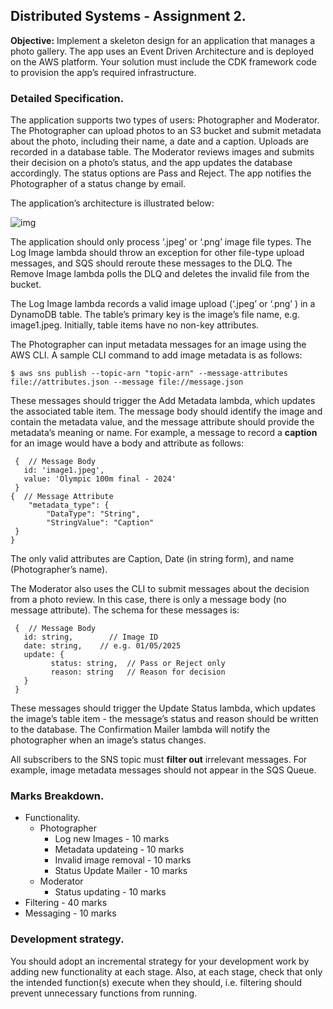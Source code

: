 ## Distributed Systems - Assignment 2.

**Objective:** Implement a skeleton design for an application that manages a photo gallery. The app uses an Event Driven Architecture and is deployed on the AWS platform. Your solution must include the CDK framework code to provision the app’s required infrastructure.



### Detailed Specification.

The application supports two types of users: Photographer and Moderator. The Photographer can upload photos to an S3 bucket and submit metadata about the photo, including their name, a date and a caption. Uploads are recorded in a database table. The Moderator reviews images and submits their decision on a photo’s status, and the app updates the database accordingly. The status options are Pass and Reject. The app notifies the Photographer of a status change by email.

The application’s architecture is illustrated below:

![img](C:\Users\shiqiqingxiang\Desktop\Distributed-Systems_Assignment-2\arch.png)

The application should only process ‘.jpeg’ or ‘.png’ image file types. The Log Image lambda should throw an exception for other file-type upload messages, and SQS should reroute these messages to the DLQ. The Remove Image lambda polls the DLQ and deletes the invalid file from the bucket.

The Log Image lambda records a valid image upload (‘.jpeg’ or ‘.png’ ) in a DynamoDB table. The table’s primary key is the image’s file name, e.g. image1.jpeg. Initially, table items have no non-key attributes.

The Photographer can input metadata messages for an image using the AWS CLI. A sample CLI command to add image metadata is as follows:

```
$ aws sns publish --topic-arn "topic-arn" --message-attributes file://attributes.json --message file://message.json
```

These messages should trigger the Add Metadata lambda, which updates the associated table item. The message body should identify the image and contain the metadata value, and the message attribute should provide the metadata’s meaning or name. For example, a message to record a **caption** for an image would have a body and attribute as follows:

```
 {  // Message Body
   id: 'image1.jpeg',
   value: 'Olympic 100m final - 2024'
 }
{  // Message Attribute
    "metadata_type": {
        "DataType": "String",
        "StringValue": "Caption"
 }
}   
```

The only valid attributes are Caption, Date (in string form), and name (Photographer’s name).

The Moderator also uses the CLI to submit messages about the decision from a photo review. In this case, there is only a message body (no message attribute). The schema for these messages is:

```
 {  // Message Body
   id: string,        // Image ID
   date: string,    // e.g. 01/05/2025
   update: {
         status: string,  // Pass or Reject only
         reason: string   // Reason for decision
   }
 }
```

These messages should trigger the Update Status lambda, which updates the image’s table item - the message’s status and reason should be written to the database. The Confirmation Mailer lambda will notify the photographer when an image’s status changes.

All subscribers to the SNS topic must **filter out** irrelevant messages. For example, image metadata messages should not appear in the SQS Queue.

### Marks Breakdown.

- Functionality.
  - Photographer
    - Log new Images - 10 marks
    - Metadata updateing - 10 marks
    - Invalid image removal - 10 marks
    - Status Update Mailer - 10 marks
  - Moderator
    - Status updating - 10 marks
- Filtering - 40 marks
- Messaging - 10 marks

### Development strategy.

You should adopt an incremental strategy for your development work by adding new functionality at each stage. Also, at each stage, check that only the intended function(s) execute when they should, i.e. filtering should prevent unnecessary functions from running.